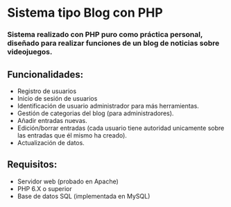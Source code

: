 # Sistema tipo Blog con PHP

### Sistema realizado con PHP puro como práctica personal, diseñado para realizar funciones de un blog de noticias sobre videojuegos. 

## Funcionalidades:

* Registro de usuarios
* Inicio de sesión de usuarios
* Identificación de usuario administrador para más herramientas.
* Gestión de categorias del blog (para administradores).
* Añadir entradas nuevas.
* Edición/borrar entradas (cada usuario tiene autoridad unicamente sobre las entradas que él mismo ha creado).
* Actualización de datos.

## Requisitos:

* Servidor web (probado en Apache)
* PHP 6.X o superior
* Base de datos SQL (implementada en MySQL)





